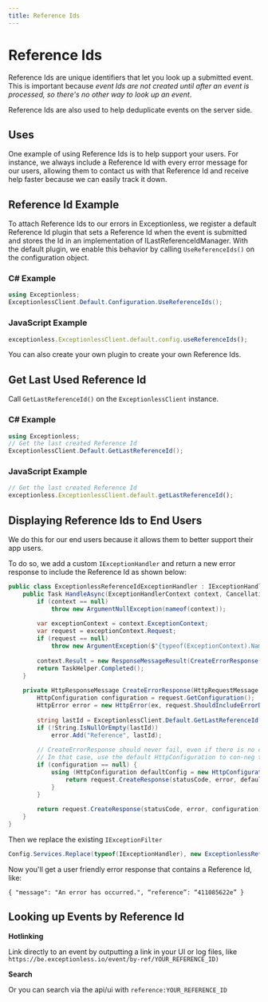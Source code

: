 ```yaml
---
title: Reference Ids
---
```

# Reference Ids

Reference Ids are unique identifiers that let you look up a submitted event. This is important because _event Ids are not created until after an event is processed, so there's no other way to look up an event_.

Reference Ids are also used to help deduplicate events on the server side.

## Uses

One example of using Reference Ids is to help support your users. For instance, we always include a Reference Id with every error message for our users, allowing them to contact us with that Reference Id and receive help faster because we can easily track it down.

## Reference Id Example

To attach Reference Ids to our errors in Exceptionless, we register a default Reference Id plugin that sets a Reference Id when the event is submitted and stores the Id in an implementation of ILastReferenceIdManager. With the default plugin, we enable this behavior by calling `UseReferenceIds()` on the configuration object.

### C# Example
```csharp
using Exceptionless;
ExceptionlessClient.Default.Configuration.UseReferenceIds();
```
### JavaScript Example
```javascript
exceptionless.ExceptionlessClient.default.config.useReferenceIds();
```
You can also create your own plugin to create your own Reference Ids.

## Get Last Used Reference Id

Call `GetLastReferenceId()` on the `ExceptionlessClient` instance.

### C# Example
```csharp
using Exceptionless;
// Get the last created Reference Id
ExceptionlessClient.Default.GetLastReferenceId();
```

### JavaScript Example
```javascript
// Get the last created Reference Id
exceptionless.ExceptionlessClient.default.getLastReferenceId();
```

## Displaying Reference Ids to End Users
We do this for our end users because it allows them to better support their app users.

To do so, we add a custom `IExceptionHandler` and return a new error response to include the Reference Id as shown below:

```csharp
public class ExceptionlessReferenceIdExceptionHandler : IExceptionHandler {
    public Task HandleAsync(ExceptionHandlerContext context, CancellationToken cancellationToken) {
        if (context == null)
            throw new ArgumentNullException(nameof(context));
 
        var exceptionContext = context.ExceptionContext;
        var request = exceptionContext.Request;
        if (request == null)
            throw new ArgumentException($"{typeof(ExceptionContext).Name}.{"Request"} must not be null", nameof(context));
 
        context.Result = new ResponseMessageResult(CreateErrorResponse(request, exceptionContext.Exception, HttpStatusCode.InternalServerError));
        return TaskHelper.Completed();
    }
 
    private HttpResponseMessage CreateErrorResponse(HttpRequestMessage request, Exception ex, HttpStatusCode statusCode) {
        HttpConfiguration configuration = request.GetConfiguration();
        HttpError error = new HttpError(ex, request.ShouldIncludeErrorDetail());
 
        string lastId = ExceptionlessClient.Default.GetLastReferenceId();
        if (!String.IsNullOrEmpty(lastId))
            error.Add("Reference", lastId);
 
        // CreateErrorResponse should never fail, even if there is no configuration associated with the request
        // In that case, use the default HttpConfiguration to con-neg the response media type
        if (configuration == null) {
            using (HttpConfiguration defaultConfig = new HttpConfiguration()) {
                return request.CreateResponse(statusCode, error, defaultConfig);
            }
        }
 
        return request.CreateResponse(statusCode, error, configuration);
    }
}
```

Then we replace the existing `IExceptionFilter`

```csharp
Config.Services.Replace(typeof(IExceptionHandler), new ExceptionlessReferenceIdExceptionHandler());
```

Now you'll get a user friendly error response that contains a Reference Id, like:

`{
  "message": "An error has occurred.",
  “reference”: “411085622e”
}`

## Looking up Events by Reference Id
**Hotlinking**

Link directly to an event by outputting a link in your UI or log files, like
`https://be.exceptionless.io/event/by-ref/YOUR_REFERENCE_ID)`

**Search**

Or you can search via the api/ui with `reference:YOUR_REFERENCE_ID`